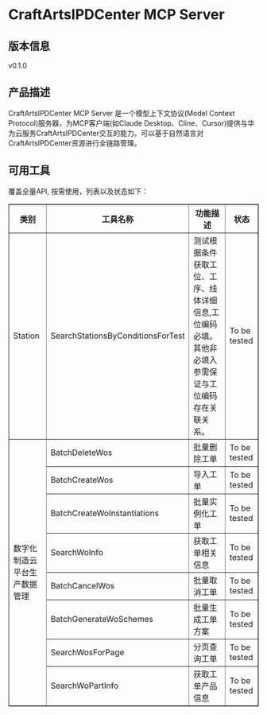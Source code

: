 # CraftArtsIPDCenter MCP Server 

## 版本信息
v0.1.0

## 产品描述

CraftArtsIPDCenter MCP Server 是一个模型上下文协议(Model Context Protocol)服务器，为MCP客户端(如Claude Desktop、Cline、Cursor)提供与华为云服务CraftArtsIPDCenter交互的能力。可以基于自然语言对CraftArtsIPDCenter资源进行全链路管理。

## 可用工具
覆盖全量API, 按需使用，列表以及状态如下：

<html>
    <head></head>
    <body>
        <table border="1" cellspacing="0" cellpadding="5">
            <tbody>
                <tr>
                    <th>类别</th>
                    <th>工具名称</th>
                    <th>功能描述</th>
                    <th>状态</th>
                </tr>
                <tr>
                    <td rowspan="1">Station</td>
                    <td>SearchStationsByConditionsForTest</td>
                    <td>测试根据条件获取工位、工序、线体详细信息,工位编码必填。其他非必填入参需保证与工位编码存在关联关系。</td>
                    <td>To be tested</td>
                </tr>
                <tr>
                    <td rowspan="8">数字化制造云平台生产数据管理</td>
                    <td>BatchDeleteWos</td>
                    <td>批量删除工单</td>
                    <td>To be tested</td>
                </tr>
                <tr>
                    <td>BatchCreateWos</td>
                    <td>导入工单</td>
                    <td>To be tested</td>
                </tr>
                <tr>
                    <td>BatchCreateWoInstantiations</td>
                    <td>批量实例化工单</td>
                    <td>To be tested</td>
                </tr>
                <tr>
                    <td>SearchWoInfo</td>
                    <td>获取工单相关信息</td>
                    <td>To be tested</td>
                </tr>
                <tr>
                    <td>BatchCancelWos</td>
                    <td>批量取消工单</td>
                    <td>To be tested</td>
                </tr>
                <tr>
                    <td>BatchGenerateWoSchemes</td>
                    <td>批量生成工单方案</td>
                    <td>To be tested</td>
                </tr>
                <tr>
                    <td>SearchWosForPage</td>
                    <td>分页查询工单</td>
                    <td>To be tested</td>
                </tr>
                <tr>
                    <td>SearchWoPartInfo</td>
                    <td>获取工单产品信息</td>
                    <td>To be tested</td>
                </tr>
            </tbody>
        </table>
    </body>
</html>
